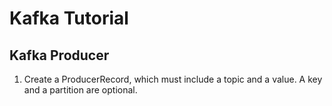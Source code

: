 # Kafka Tutorial

## Kafka Producer


1. Create a ProducerRecord, which must include a topic and a value. A key and a partition are optional. 



